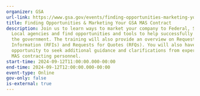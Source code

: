 ```yaml
---
organizer: GSA
url-link: https://www.gsa.gov/events/finding-opportunities-marketing-your-gsa-mas-contract-91224
title: Finding Opportunities & Marketing Your GSA MAS Contract
description: Join us to learn ways to market your company to Federal, State and
  Local agencies and find opportunities and tools to help successfully sell to
  the government. The training will also provide an overview on Requests for
  Information (RFIs) and Requests for Quotes (RFQs). You will also have the
  opportunity to seek additional guidance and clarifications from expert GSA ITC
  MAS contracting personnel.
start-time: 2024-09-12T11:00:00.000-00:00
end-time: 2024-09-12T12:00:00.000-00:00
event-type: Online
gov-only: false
is-external: true
---
```

